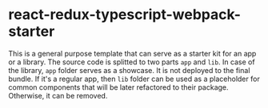 # react-redux-typescript-webpack-starter

This is a general purpose template that can serve as a starter kit for an app or a library. The source code is splitted to two parts `app` and `lib`. In case of the library, `app` folder serves as a showcase. It is not deployed to the final bundle. If it's a regular app, then `lib` folder can be used as a placeholder for common components that will be later refactored to their package. Otherwise, it can be removed.
